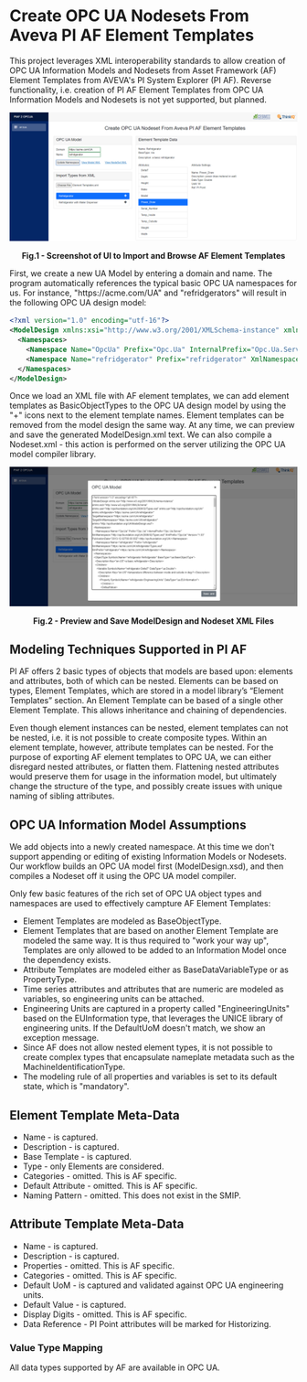 # Create OPC UA Nodesets From Aveva PI AF Element Templates

This project leverages XML interoperability standards to allow creation of OPC UA Information Models and Nodesets from Asset Framework (AF) Element Templates from AVEVA's PI System Explorer (PI AF). Reverse functionality, i.e. creation of PI AF Element Templates from OPC UA Information Models and Nodesets is not yet supported, but planned.

![Screenshot](./images/af2ua_screenshot.png)
<p align = "center"><b>Fig.1 - Screenshot of UI to Import and Browse AF Element Templates</b></p>

First, we create a new UA Model by entering a domain and name. The program automatically references the typical basic OPC UA namespaces for us. For instance, "ht<span>tps://</span>acme.com/UA" and "refridgerators" will result in the following OPC UA design model:

``` xml
<?xml version="1.0" encoding="utf-16"?>
<ModelDesign xmlns:xsi="http://www.w3.org/2001/XMLSchema-instance" xmlns:xsd="http://www.w3.org/2001/XMLSchema" xmlns:uax="http://opcfoundation.org/UA/2008/02/Types.xsd" xmlns:ua="http://opcfoundation.org/UA/" xmlns:refridgerator="https://acme.com/refridgerator/" TargetNamespace="https://acme.com/refridgerator/" TargetXmlNamespace="https://acme.com/refridgerator/" xmlns="http://opcfoundation.org/UA/ModelDesign.xsd">
  <Namespaces>
    <Namespace Name="OpcUa" Prefix="Opc.Ua" InternalPrefix="Opc.Ua.Server" XmlNamespace="http://opcfoundation.org/UA/2008/02/Types.xsd" XmlPrefix="OpcUa" Version="1.03" PublicationDate="2013-12-02T00:00:00Z">http://opcfoundation.org/UA/</Namespace>
    <Namespace Name="refridgerator" Prefix="refridgerator" XmlNamespace="https://acme.com/refridgerator/Types.xsd" XmlPrefix="refridgerator">https://acme.com/refridgerator/</Namespace>
  </Namespaces>
</ModelDesign>
```

Once we load an XML file with AF element templates, we can add element templates as BasicObjectTypes to the OPC UA design model by using the "+" icons next to the element template names. Element templates can be removed from the model design the same way. At any time, we can preview and save the generated ModelDesign.xml text. We can also compile a Nodeset.xml - this action is performed on the server utilizing the OPC UA model compiler library.

![Screenshot](./images/af2ua_model_preview_screenshot.png)
<p align = "center"><b>Fig.2 - Preview and Save ModelDesign and Nodeset XML Files</b></p>

## Modeling Techniques Supported in PI AF 

PI AF offers 2 basic types of objects that models are based upon: elements and attributes, both of which can be nested. Elements can be based on types, Element Templates, which are stored in a model library’s “Element Templates” section. An Element Template can be based of a single other Element Template. This allows inheritance and chaining of dependencies.

Even though element instances can be nested, element templates can not be nested, i.e. it is not possible to create composite types. Within an element template, however, attribute templates can be nested. For the purpose of exporting AF element templates to OPC UA, we can either disregard nested attributes, or flatten them. Flattening nested attributes would preserve them for usage in the information model, but ultimately change the structure of the type, and possibly create issues with unique naming of sibling attributes.

## OPC UA Information Model Assumptions

We add objects into a newly created namespace. At this time we don't support appending or editing of existing Information Models or Nodesets. Our workflow builds an OPC UA model first (ModelDesign.xsd), and then compiles a Nodeset off it using the OPC UA model compiler.

Only few basic features of the rich set of OPC UA object types and namespaces are used to effectively campture AF Element Templates:

- Element Templates are modeled as BaseObjectType.
- Element Templates that are based on another Element Template are modeled the same way. It is thus required to "work your way up", Templates are only allowed to be added to an Information Model once the dependency exists.
- Attribute Templates are modeled either as BaseDataVariableType or as PropertyType.
- Time series attributes and attributes that are numeric are modeled as variables, so engineering units can be attached.
- Engineering Units are captured in a property called "EngineeringUnits" based on the EUInformation type, that leverages the UNICE library of engineering units. If the DefaultUoM doesn't match, we show an exception message.
- Since AF does not allow nested element types, it is not possible to create complex types that encapsulate nameplate metadata such as the MachineIdentificationType.
- The modeling rule of all properties and variables is set to its default state, which is "mandatory". 

## Element Template Meta-Data

- Name - is captured.
- Description - is captured.
- Base Template - is captured.
- Type - only Elements are considered.
- Categories - omitted. This is AF specific.
- Default Attribute - omitted. This is AF specific.
- Naming Pattern - omitted. This does not exist in the SMIP.

## Attribute Template Meta-Data

- Name - is captured.
- Description - is captured.
- Properties - omitted. This is AF specific.
- Categories - omitted. This is AF specific.
- Default UoM - is captured and validated against OPC UA engineering units.
- Default Value - is captured.
- Display Digits - omitted. This is AF specific.
- Data Reference - PI Point attributes will be marked for Historizing.

### Value Type Mapping

All data types supported by AF are available in OPC UA.


